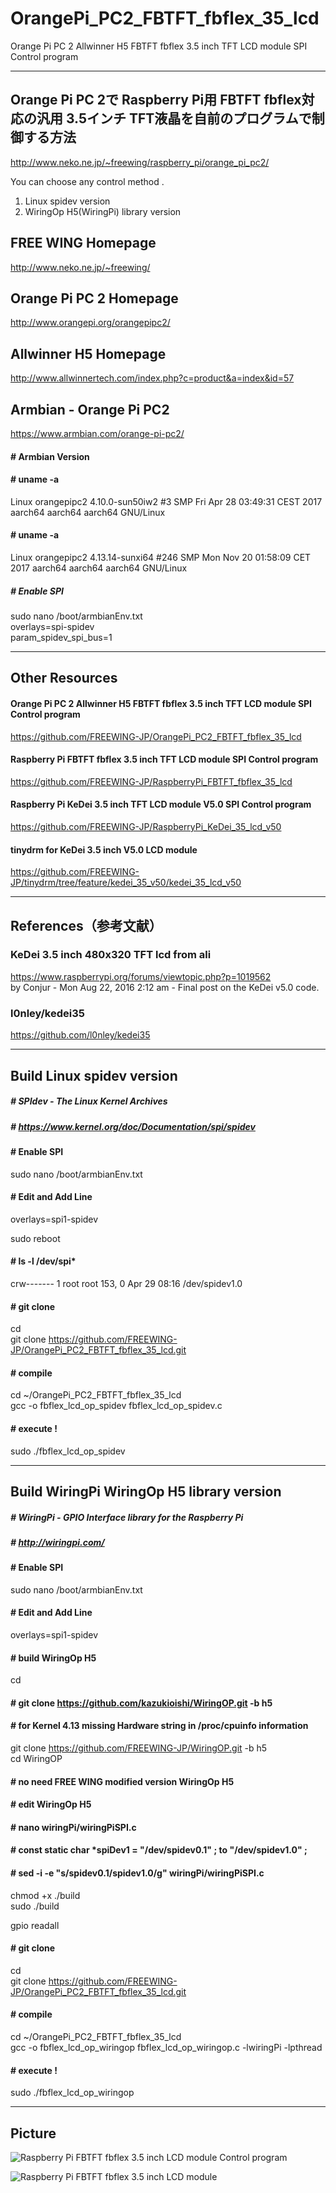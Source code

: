 # OrangePi_PC2_FBTFT_fbflex_35_lcd
Orange Pi PC 2 Allwinner H5 FBTFT fbflex 3.5 inch TFT LCD module SPI Control program

---
## Orange Pi PC 2で Raspberry Pi用 FBTFT fbflex対応の汎用 3.5インチ TFT液晶を自前のプログラムで制御する方法
http://www.neko.ne.jp/~freewing/raspberry_pi/orange_pi_pc2/  

You can choose any control method .  
1. Linux spidev version  
2. WiringOp H5(WiringPi) library version  

## FREE WING Homepage
http://www.neko.ne.jp/~freewing/  

## Orange Pi PC 2 Homepage
http://www.orangepi.org/orangepipc2/  

## Allwinner H5 Homepage
http://www.allwinnertech.com/index.php?c=product&a=index&id=57  

## Armbian - Orange Pi PC2
https://www.armbian.com/orange-pi-pc2/  

#### # Armbian Version
#### # uname -a
Linux orangepipc2 4.10.0-sun50iw2 #3 SMP Fri Apr 28 03:49:31 CEST 2017 aarch64 aarch64 aarch64 GNU/Linux  
  
#### # uname -a
Linux orangepipc2 4.13.14-sunxi64 #246 SMP Mon Nov 20 01:58:09 CET 2017 aarch64 aarch64 aarch64 GNU/Linux  
##### # Enable SPI
sudo nano /boot/armbianEnv.txt  
overlays=spi-spidev  
param_spidev_spi_bus=1  

---
## Other Resources

#### Orange Pi PC 2 Allwinner H5 FBTFT fbflex 3.5 inch TFT LCD module SPI Control program
https://github.com/FREEWING-JP/OrangePi_PC2_FBTFT_fbflex_35_lcd  

#### Raspberry Pi FBTFT fbflex 3.5 inch TFT LCD module SPI Control program
https://github.com/FREEWING-JP/RaspberryPi_FBTFT_fbflex_35_lcd  

#### Raspberry Pi KeDei 3.5 inch TFT LCD module V5.0 SPI Control program
https://github.com/FREEWING-JP/RaspberryPi_KeDei_35_lcd_v50  

#### tinydrm for KeDei 3.5 inch V5.0 LCD module
https://github.com/FREEWING-JP/tinydrm/tree/feature/kedei_35_v50/kedei_35_lcd_v50  

---
## References（参考文献）
### KeDei 3.5 inch 480x320 TFT lcd from ali
https://www.raspberrypi.org/forums/viewtopic.php?p=1019562  
 by Conjur - Mon Aug 22, 2016 2:12 am - Final post on the KeDei v5.0 code.

### l0nley/kedei35
https://github.com/l0nley/kedei35

---
## Build Linux spidev version
##### # SPIdev - The Linux Kernel Archives
##### # https://www.kernel.org/doc/Documentation/spi/spidev

#### # Enable SPI
sudo nano /boot/armbianEnv.txt  

#### # Edit and Add Line
overlays=spi1-spidev  


sudo reboot  

#### # ls -l /dev/spi*
crw------- 1 root root 153, 0 Apr 29 08:16 /dev/spidev1.0  

#### # git clone
cd  
git clone https://github.com/FREEWING-JP/OrangePi_PC2_FBTFT_fbflex_35_lcd.git

#### # compile
cd ~/OrangePi_PC2_FBTFT_fbflex_35_lcd  
gcc -o fbflex_lcd_op_spidev fbflex_lcd_op_spidev.c  

#### # execute !
sudo ./fbflex_lcd_op_spidev  


---
## Build WiringPi WiringOp H5 library version
##### # WiringPi - GPIO Interface library for the Raspberry Pi
##### # http://wiringpi.com/

#### # Enable SPI
sudo nano /boot/armbianEnv.txt  

#### # Edit and Add Line
overlays=spi1-spidev  

#### # build WiringOp H5
cd  
#### # git clone https://github.com/kazukioishi/WiringOP.git -b h5  
#### # for Kernel 4.13 missing Hardware string in /proc/cpuinfo information
git clone https://github.com/FREEWING-JP/WiringOP.git -b h5  
cd WiringOP  

#### # no need FREE WING modified version WiringOp H5
#### # edit WiringOp H5
#### # nano wiringPi/wiringPiSPI.c
#### # const static char *spiDev1 = "/dev/spidev0.1" ; to "/dev/spidev1.0" ;
#### # sed -i -e "s/spidev0\.1/spidev1\.0/g" wiringPi/wiringPiSPI.c

chmod +x ./build  
sudo ./build  

gpio readall  

#### # git clone
cd  
git clone https://github.com/FREEWING-JP/OrangePi_PC2_FBTFT_fbflex_35_lcd.git  

#### # compile
cd ~/OrangePi_PC2_FBTFT_fbflex_35_lcd  
gcc -o fbflex_lcd_op_wiringop fbflex_lcd_op_wiringop.c -lwiringPi -lpthread  

#### # execute !
sudo ./fbflex_lcd_op_wiringop  


---
## Picture

![Raspberry Pi FBTFT fbflex 3.5 inch LCD module Control program](/fbtft_fbflex_35_lcd_1.jpg)

![Raspberry Pi FBTFT fbflex 3.5 inch LCD module](/fbtft_fbflex_35_lcd_2.jpg)

